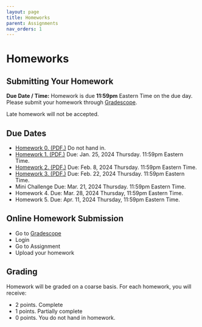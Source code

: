```yaml
---
layout: page
title: Homeworks
parent: Assignments
nav_orders: 1
---
```

# Homeworks 

## Submitting Your Homework  
**Due Date / Time:** Homework is due **11:59pm** Eastern Time on the due day. Please submit your homework through [Gradescope](https://www.gradescope.com/courses/689395).

Late homework will not be accepted.

## Due Dates
- [Homework 0. (PDF.)](hw0.pdf) Do not hand in.
- [Homework 1. (PDF.)](https://purdue.brightspace.com/d2l/le/content/949573/viewContent/15695739/View) Due: Jan. 25, 2024 Thursday. 11:59pm Eastern Time. 
- [Homework 2. (PDF.)](https://purdue.brightspace.com/d2l/le/content/949573/viewContent/15773334/View) Due: Feb. 8, 2024 Thursday. 11:59pm Eastern Time. 
- [Homework 3. (PDF.)](https://purdue.brightspace.com/d2l/le/content/949573/viewContent/15835282/View) Due: Feb. 22, 2024 Thursday. 11:59pm Eastern Time. 
- Mini Challenge Due: Mar. 21, 2024 Thursday. 11:59pm Eastern Time. 
- Homework 4. Due: Mar. 28, 2024 Thursday, 11:59pm Eastern Time. 
- Homework 5. Due: Apr. 11, 2024 Thursday, 11:59pm Eastern Time.

## Online Homework Submission
- Go to [Gradescope](https://www.gradescope.com/courses/689395)
- Login
- Go to Assignment
- Upload your homework

## Grading
Homework will be graded on a coarse basis. For each homework, you will receive:
- 2 points. Complete
- 1 points. Partially complete
- 0 points. You do not hand in homework.